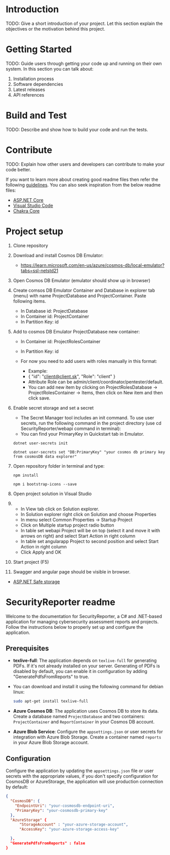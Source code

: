 # Introduction

TODO: Give a short introduction of your project. Let this section explain the objectives or the motivation behind this project.

# Getting Started

TODO: Guide users through getting your code up and running on their own system. In this section you can talk about:

1. Installation process
2. Software dependencies
3. Latest releases
4. API references

# Build and Test

TODO: Describe and show how to build your code and run the tests.

# Contribute

TODO: Explain how other users and developers can contribute to make your code better.

If you want to learn more about creating good readme files then refer the following [guidelines](https://docs.microsoft.com/en-us/azure/devops/repos/git/create-a-readme?view=azure-devops). You can also seek inspiration from the below readme files:

- [ASP.NET Core](https://github.com/aspnet/Home)
- [Visual Studio Code](https://github.com/Microsoft/vscode)
- [Chakra Core](https://github.com/Microsoft/ChakraCore)

# Project setup
1. Clone repository

2. Download and install Cosmos DB Emulator:
   - https://learn.microsoft.com/en-us/azure/cosmos-db/local-emulator?tabs=ssl-netstd21

3. Open Cosmos DB Emulator (emulator should show up in browser)

4. Create comsos DB Emulator Container and Database in explorer tab (menu) with name ProjectDatabase and ProjectContainer. Paste following items.
   - In Database id: ProjectDatabase
   - In Container id: ProjectContainer
   - In Partition Key: id

5. Add to cosmos DB Emulator ProjectDatabase new container:
   - In Container id: ProjectRolesContainer
   - In Partition Key: id

   - For now you need to add users with roles manually in this format:
      - Example: 
      - {
            "id": "client@client.sk",
            "Role": "client"
         }
      - Attribute Role can be admin/client/coordinator/pentester/default.
      - You can add new item by clicking on ProjectRolesDatabase -> ProjectRolesContainer -> Items, then click on New item and then click save.

6. Enable secret storage and set a secret

   - The Secret Manager tool includes an init command. To use user secrets, run the following command in the project directory (use cd SecurityReporter/webapi command in terminal):
   - You can find your PrimaryKey in Quickstart tab in Emulator.

   ```
   dotnet user-secrets init
   ```

   ```
   dotnet user-secrets set "DB:PrimaryKey" "your cosmos db primary key from cosmosDB data explorer"
   ```

7. Open repository folder in terminal and type:
   ```
   npm install
   ```

   ```
   npm i bootstrap-icons --save
   ```

8. Open project solution in Visual Studio

9. 
   - In View tab click on Solution explorer.
   - In Solution explorer right click on Solution and choose Properties
   - In menu select Common Properties -> Startup Project
   - Click on Multiple startup project radio button
   - In table set webapi Project will be on top (select it and move it with arrows on right) and select Start Action in right column
   - In table set angularapp Project to second position and select Start Action in right column
   - Click Apply and OK

10. Start project (F5)

11. Swagger and angular page should be visible in browser.

- [ASP.NET Safe storage](https://learn.microsoft.com/en-us/aspnet/core/security/app-secrets?view=aspnetcore-7.0&tabs=windows)

# SecurityReporter readme

Welcome to the documentation for SecurityReporter, a C# and .NET-based application for managing cybersecurity assessment reports and projects. Follow the instructions below to properly set up and configure the application.

## Prerequisites

- **texlive-full**: The application depends on `texlive-full` for generating PDFs. If it's not already installed on your server. Generating of PDFs is disabled by default, you can enable it in configuration by adding
  "GeneratePdfsFromReports" to true.
- You can download and install it using the following command for debian linux:

  ```bash
  sudo apt-get install texlive-full
  ```

- **Azure Cosmos DB**: The application uses Cosmos DB to store its data. Create a database named `ProjectDatabase` and two containers: `ProjectContainer` and `ReportContainer` in your Cosmos DB account.

- **Azure Blob Service**: Configure the `appsettings.json` or user secrets for integration with Azure Blob Storage. Create a container named `reports` in your Azure Blob Storage account.

## Configuration

Configure the application by updating the `appsettings.json` file or user secrets with the appropriate values, if you don't specify configuration for CosmosDB or AzureStorage, the application will use production connection by default:

```json
{
  "CosmosDB": {
    "EndpointUri": "your-cosmosdb-endpoint-uri",
    "PrimaryKey": "your-cosmosdb-primary-key"
  },
  "AzureStorage" {
      "StorageAccount" : "your-azure-storage-account",
      "AccessKey": "your-azure-storage-access-key"

  },
  "GeneratePdfsFromReports" : false
}
```
